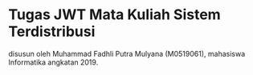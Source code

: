 # Tugas JWT Mata Kuliah Sistem Terdistribusi
disusun oleh Muhammad Fadhli Putra Mulyana (M0519061), mahasiswa Informatika angkatan 2019.

